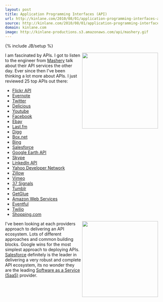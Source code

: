 ```yaml
---
layout: post
title: Application Programming Interfaces (API)
url: http://kinlane.com/2010/08/01/application-programming-interfaces-api/
source: http://kinlane.com/2010/08/01/application-programming-interfaces-api/
domain: kinlane.com
image: http://kinlane-productions.s3.amazonaws.com/api/mashery.gif
---
```

{% include JB/setup %}

<p>
     <a href="http://www.mashery.com/" target="_self"><img class="alignnone c1" title="API" src="http://kinlane-productions.s3.amazonaws.com/api/mashery.gif" alt="" width="250" align="right" /></a>I am fascinated by APIs. I got to listen to the engineer from <a href="http://www.mashery.com/" target="_blank">Mashery</a> talk about their API services the other day. Ever since then I've been thinking a lot more about APIs. I just reviewed 25 top APIs out there:
</p>
<ul class="mainlist">
     <li>
          <a href="http://www.flickr.com/services/api/" target="_blank">Flickr API</a>
     </li>
     <li>
          <a href="http://www.evernote.com/about/developer/api/" target="_blank">Evernote</a>
     </li>
     <li>
          <a href="http://dev.twitter.com/" target="_blank">Twitter</a>
     </li>
     <li>
          <a href="http://delicious.com/help/api" target="_blank">Delicious</a>
     </li>
     <li>
          <a href="http://code.google.com/apis/youtube/overview.html" target="_blank">Youtube</a>
     </li>
     <li>
          <a href="http://developers.facebook.com/" target="_blank">Facebook</a>
     </li>
     <li>
          <a href="http://developer.ebay.com/" target="_blank">Ebay</a>
     </li>
     <li>
          <a href="http://www.last.fm/api" target="_blank">Last.fm</a>
     </li>
     <li>
          <a href="http://digg.com/api/docs/overview" target="_blank">Digg</a>
     </li>
     <li>
          <a href="http://developers.box.net/" target="_blank">Box.net</a>
     </li>
     <li>
          <a href="http://www.bing.com/developers/" target="_blank">Bing</a>
     </li>
     <li>
          <a href="http://developer.force.com/" target="_blank">Salesforce</a>
     </li>
     <li>
          <a href="http://code.google.com/apis/earth/" target="_blank">Google Earth API</a>
     </li>
     <li>
          <a href="http://developer.skype.com/accessories" target="_blank">Skype</a>
     </li>
     <li>
          <a href="http://developer.linkedin.com/index.jspa" target="_blank">LinkedIn API</a>
     </li>
     <li>
          <a href="http://developer.yahoo.com/answers/" target="_blank">Yahoo Developer Network</a>
     </li>
     <li>
          <a href="http://www.zillow.com/howto/api/APIOverview.htm" target="_blank">Zillow</a>
     </li>
     <li>
          <a href="http://www.vimeo.com/api" target="_blank">Vimeo</a>
     </li>
     <li>
          <a href="http://developer.37signals.com/" target="_blank">37 Signals</a>
     </li>
     <li>
          <a href="http://www.tumblr.com/docs/en/api" target="_blank">Tumblr</a>
     </li>
     <li>
          <a href="http://getglue.com/api" target="_blank">GetGlue</a>
     </li>
     <li>
          <a href="http://aws.amazon.com/" target="_blank">Amazon Web Services</a>
     </li>
     <li>
          <a href="http://api.eventful.com/" target="_blank">Eventful</a>
     </li>
     <li>
          <a href="http://www.twilio.com/how-twilio-works" target="_blank">Twilio</a>
     </li>
     <li>
          <a href="https://partners.shopping.com/APIProgram.html" target="_blank">Shopping.com</a>
     </li>
</ul>
<p>
     <img class="alignnone c1" title="API" src="http://www.developerforce.com/assets/developerforcesite/images/developerforce_logo.png" alt="" width="250" align="right" />I've been looking at each providers approach to delivering an API ecosystem. Lots of different approaches and common building blocks. Google wins for the most simplest approach to deploying APIs. <a href="http://developer.force.com/" target="_blank">Salesforce</a> definitely is the leader in delivering a very robust and complete API ecosystem, its no wonder they are the leading <a href="http://www.kinlane.com/category/software-as-a-service-saas/" target="_self">Software as a Service (SaaS)</a> provider.
</p>